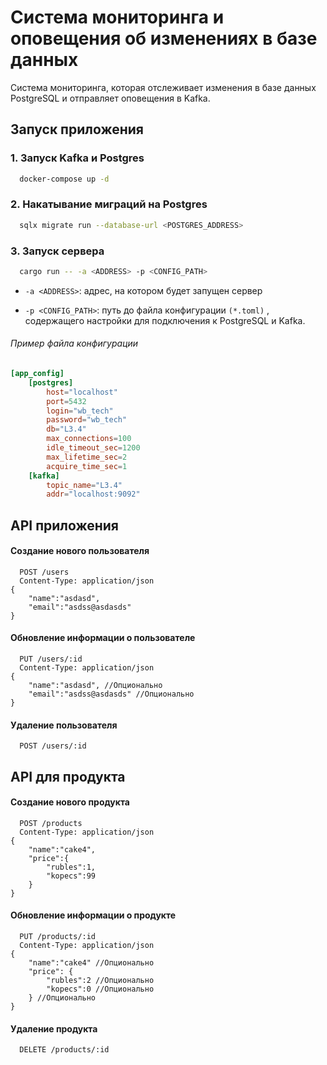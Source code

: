 # Система мониторинга и оповещения об изменениях в базе данных

Cистема мониторинга, которая отслеживает изменения в базе данных PostgreSQL и отправляет оповещения в Kafka.


## Запуск приложения 

### 1. Запуск Kafka и Postgres

```bash
  docker-compose up -d
```
### 2. Накатывание миграций на Postgres

```bash
  sqlx migrate run --database-url <POSTGRES_ADDRESS>
```


### 3. Запуск сервера 

```bash
  cargo run -- -a <ADDRESS> -p <CONFIG_PATH>
```
-  `-a <ADDRESS>`: адрес, на котором будет запущен сервер

-  `-p <CONFIG_PATH>`: путь до файла конфигурации `(*.toml)` , содержащего настройки для подключения к PostgreSQL и Kafka.
###### Пример файла конфигурации   
```toml
[app_config]
    [postgres]
        host="localhost"
        port=5432
        login="wb_tech"
        password="wb_tech"
        db="L3.4"
        max_connections=100
        idle_timeout_sec=1200
        max_lifetime_sec=2
        acquire_time_sec=1
    [kafka]
        topic_name="L3.4"
        addr="localhost:9092"
```
## API приложения 
#### Cоздание нового пользователя 
```http
  POST /users
  Content-Type: application/json
{
    "name":"asdasd",
    "email":"asdss@asdasds"
}
```
#### Обновление информации о пользователе
```http
  PUT /users/:id
  Content-Type: application/json
{
    "name":"asdasd", //Опционально
    "email":"asdss@asdasds" //Опционально
}
```
#### Удаление пользователя
```http
  POST /users/:id
```
## API для продукта
#### Cоздание нового продукта
```http
  POST /products
  Content-Type: application/json
{
    "name":"cake4",
    "price":{
        "rubles":1,
        "kopecs":99
    }
}
```
#### Обновление информации о продукте
```http
  PUT /products/:id
  Content-Type: application/json
{
    "name":"cake4" //Опционально
    "price": { 
        "rubles":2 //Опционально
        "kopecs":0 //Опционально
    } //Опционально
}
```
#### Удаление продукта
```http
  DELETE /products/:id
```